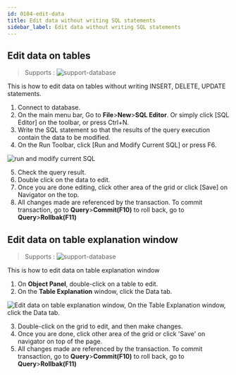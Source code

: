 ```yaml
---
id: 0104-edit-data
title: Edit data without writing SQL statements
sidebar_label: Edit data without writing SQL statements
---
```


## Edit data on tables
> Supports :
> ![support-database](<http://www.sqlgate.com/docs-badge/oracle,mysql,mariadb,postgresql,sqlserver,db2,tibero>)

This is how to edit data on tables without writing INSERT, DELETE, UPDATE statements.

1. Connect to database.
2. On the main menu bar, Go to **File**>**New**>**SQL Editor**. Or simply click [SQL Editor] on the toolbar, or press Ctrl+N.
3. Write the SQL statement so that the results of the query execution contain the data to be modified.
4. On the Run Toolbar, click [Run and Modify Current SQL] or press F6.

![run and modify current SQL](https://s3.ap-northeast-2.amazonaws.com/sqlgate-resource/captures/edit-data/run-and-modify-current-SQL-en.png)

5. Check the query result.
6. Double click on the data to edit.
7. Once you are done editing, click other area of the grid or click [Save] on Navigator on the top.
8. All changes made are referenced by the transaction. To commit transaction, go to **Query**>**Commit(F10)** to roll back, go to **Query**>**Rollbak(F11)**

## Edit data on table explanation window
> Supports :
> ![support-database](<http://www.sqlgate.com/docs-badge/oracle,mysql,mariadb,postgresql,sqlserver,db2,tibero>)

This is how to edit data on table explanation window

1. On **Object Panel**, double-click on a table to edit.
2. On the **Table Explanation** window, click the Data tab.

![Edit data on table explanation window, On the Table Explanation window, click the Data tab.](https://s3.ap-northeast-2.amazonaws.com/sqlgate-resource/captures/edit-data/edit-data-on-table-detail-window-en.png)

3. Double-click on the grid to edit, and then make changes.
4. Once you are done, click other area of the grid or click 'Save' on navigator on top of the page.
5. All changes made are referenced by the transaction. To commit transaction, go to **Query**>**Commit(F10)** to roll back, go to **Query**>**Rollbak(F11)**